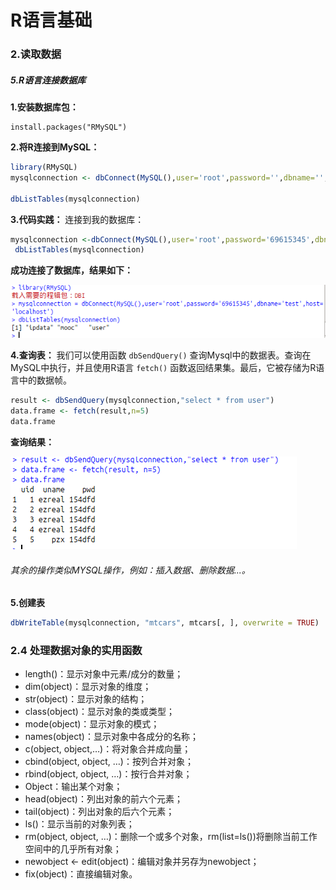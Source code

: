 # R语言基础
### 2.读取数据
##### 5.R语言连接数据库
**1.安装数据库包：**
```
install.packages("RMySQL")
```
**2.将R连接到MySQL：**
```R
library(RMySQL)
mysqlconnection <- dbConnect(MySQL(),user='root',password='',dbname='',host='localhost')

dbListTables(mysqlconnection)
```
**3.代码实践：**
连接到我的数据库：
```R
mysqlconnection <-dbConnect(MySQL(),user='root',password='69615345',dbname='test',host='localhost')
 dbListTables(mysqlconnection)
```
**成功连接了数据库，结果如下：**

![](014.png)

**4.查询表：**
我们可以使用函数 ```dbSendQuery()``` 查询Mysql中的数据表。查询在MySQL中执行，并且使用R语言 ```fetch()``` 函数返回结果集。最后，它被存储为R语言中的数据帧。
```R
result <- dbSendQuery(mysqlconnection,"select * from user")
data.frame <- fetch(result,n=5)
data.frame
```
**查询结果：**

![](015.png)

###### 其余的操作类似MYSQL操作，例如：插入数据、删除数据...。
**5.创建表**
```R
dbWriteTable(mysqlconnection, "mtcars", mtcars[, ], overwrite = TRUE)
```

### 2.4 处理数据对象的实用函数
* length()：显示对象中元素/成分的数量；
* dim(object)：显示对象的维度；
* str(object)：显示对象的结构；
* class(object)：显示对象的类或类型；
* mode(object)：显示对象的模式；
* names(object)：显示对象中各成分的名称；
* c(object, object,…)：将对象合并成向量；
* cbind(object, object, …)：按列合并对象；
* rbind(object, object, …)：按行合并对象；
* Object：输出某个对象；
* head(object)：列出对象的前六个元素；
* tail(object)：列出对象的后六个元素；
* ls()：显示当前的对象列表；
* rm(object, object, …)：删除一个或多个对象，rm(list=ls())将删除当前工作空间中的几乎所有对象；
* newobject <- edit(object)：编辑对象并另存为newobject；
* fix(object)：直接编辑对象。
